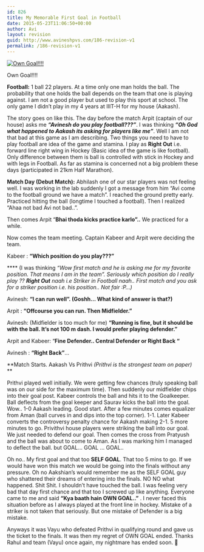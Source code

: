 ```yaml
---
id: 826
title: My Memorable First Goal in Football
date: 2015-05-23T11:06:50+00:00
author: Avi
layout: revision
guid: http://www.avineshpvs.com/186-revision-v1
permalink: /186-revision-v1
---
```

<div id="attachment_284" style="width: 610px" class="wp-caption aligncenter">
  <a href="https://i1.wp.com/www.avineshpvs.com/wp-content/uploads/2008/09/owngoal.jpg" data-rel="lightbox-0" data-imagelightbox="0" title=""><img src="https://i1.wp.com/www.avineshpvs.com/wp-content/uploads/2008/09/owngoal.jpg?resize=600%2C400" alt="Own Goal!!!!" class="size-full wp-image-284" srcset="https://i1.wp.com/www.avineshpvs.com/wp-content/uploads/2008/09/owngoal.jpg?zoom=2&resize=600%2C400 1200w, https://i1.wp.com/www.avineshpvs.com/wp-content/uploads/2008/09/owngoal.jpg?zoom=3&resize=600%2C400 1800w" sizes="(max-width: 600px) 100vw, 600px" data-recalc-dims="1" /></a>
  
  <p class="wp-caption-text">
    Own Goal!!!!
  </p>
</div>

  
**Football:** 1 ball 22 players. At a time only one man holds the ball. The probability that one holds the ball depends on the team that one is playing against. I am not a good player but used to play this sport at school. The only game I didn&#8217;t play in my 4 years at IIIT-H for my house (Aakash).

<!--more-->

The story goes on like this. The day before the match Arpit (captain of our house) asks me _**&#8220;Avinesh do you play football???&#8221;**_. I was thinking **_&#8220;Oh God what happened to Aakash its asking for players like me&#8221;_**. Well I am not that bad at this game as I am describing. Two things you need to have to play football are idea of the game and stamina. I play as **Right Out** i.e. forward line right wing in Hockey (Basic idea of the game is like football). Only difference between them is ball is controlled with stick in Hockey and with legs in Football. As far as stamina is concerned not a big problem these days (participated in 21km Half Marathon).

**Match Day (Debut Match):** Abhilash one of our star players was not feeling well. I was working in the lab suddenly I got a message from him &#8220;Avi come to the football ground we have a match&#8221;. I reached the ground pretty early. Practiced hitting the ball (longtime I touched a football). Then I realized &#8220;Ahaa not bad Avi not bad..&#8221;.

Then comes Arpit &#8220;**Bhai thoda kicks practice karlo&#8221;..** We practiced for a while.

Now comes the team meeting. Captain Kabeer and Arpit were deciding the team.

Kabeer : **&#8220;Which position do you play???&#8221;** 

**** (I was thinking _&#8220;Wow first match and he is asking me for my favorite position. That means I am in the team&#8221;. Seriously which position do I really play ?? **Right Out** naah i.e Striker in Football naah.. First match and you ask for a striker position i.e. his position.. Not fair :P&#8230;)_

Avinesh: **&#8220;I can run well&#8221;. (Goshh&#8230; What kind of answer is that?)**

Arpit : **&#8220;Offcourse you can run. Then Midfielder.&#8221;**

Avinesh: (Midfielder is too much for me) **&#8220;Running is fine, but it should be with the ball. It&#8217;s not 100 m dash. I would prefer playing defender.&#8221;**

Arpit and Kabeer: &#8220;**Fine Defender.. Central Defender or Right Back &#8220;**

Avinesh : **&#8220;Right Back&#8221;**&#8230;

**Match Starts. Aakash Vs Prithvi  _(Prithvi is the strongest team on paper)_  
** 

Prithvi played well initially. We were getting few chances (truly speaking ball was on our side for the maximum time). Then suddenly our midfielder chips into their goal post. Kabeer controls the ball and hits it to the Goalkeeper. Ball deflects from the goal keeper and Saurav kicks the ball into the goal. Wow.. 1-0 Aakash leading. Good start. After a few minutes comes equalizer from Aman (ball curves in and dips into the top corner). 1-1. Later Kabeer converts the controversy penalty chance for Aakash making 2-1. 5 more minutes to go. Privithvi house players were striking the ball into our goal. We just needed to defend our goal. Then comes the cross from Pratyush and the ball was about to come to Aman. As I was marking him I managed to deflect the ball. but GOAL&#8230; GOAL &#8230; GOAL..

Oh no.. My first goal and that too **SELF GOAL**. That too 5 mins to go. If we would have won this match we would be going into the finals without any pressure. Oh no Aakshian&#8217;s would remember me as the SELF GOAL guy who shattered their dreams of entering into the finals. NO NO what happened. Shit Shit. I shouldn&#8217;t have touched the ball. I was feeling very bad that day first chance and that too I screwed up like anything. Everyone came to me and said **&#8220;Kya baath hain OWN GOAL..&#8221;** . I never faced this situation before as I always played at the front line in hockey. Mistake of a striker is not taken that seriously. But one mistake of Defender is a big mistake.

Anyways it was Vayu who defeated Prithvi in qualifying round and gave us the ticket to the finals. It was then my regret of OWN GOAL ended. Thanks Rahul and team (Vayu) once again, my nightmare has ended soon. 🙂